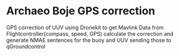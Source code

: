 # Archaeo Boje GPS correction
 GPS correction of UUV 
 using Dronekit to get Mavlink Data from Flightcontroller(compass, speed, GPS)
 calculate the correction
 and generate NMAE sentences for the buoy and UUV
 sending those to qGroundcontrol
